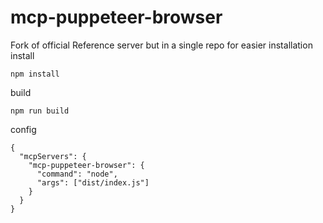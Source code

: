 # mcp-puppeteer-browser
Fork of official Reference server but in a single repo for easier installation
install
```
npm install
```

build
```
npm run build
```

config
```
{
  "mcpServers": {
    "mcp-puppeteer-browser": {
      "command": "node",
      "args": ["dist/index.js"]
    }
  }
}
```
